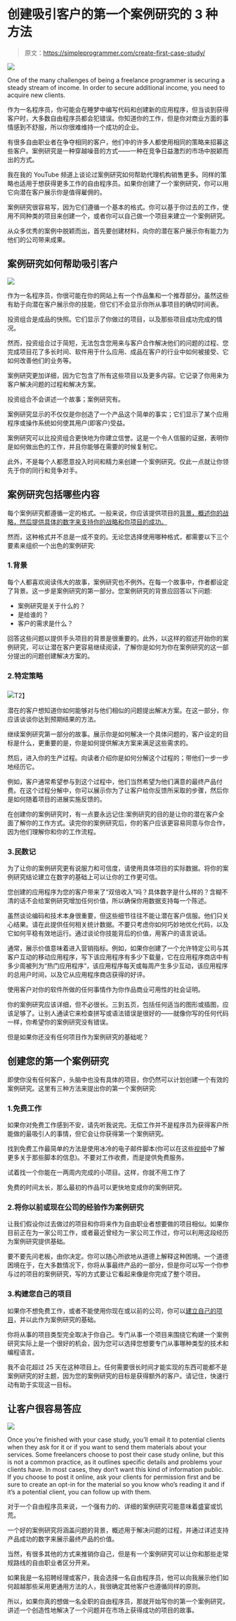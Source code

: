 # 创建吸引客户的第一个案例研究的 3 种方法

> 原文：<https://simpleprogrammer.com/create-first-case-study/>

![](img/28d745ea9a3f5f0775d9bca51b141b77.png)

One of the many challenges of being a freelance programmer is securing a steady stream of income. In order to secure additional income, you need to acquire new clients.

作为一名程序员，你可能会在睡梦中编写代码和创建新的应用程序，但当谈到获得客户时，大多数自由程序员都会犯错误。你知道你的工作，但是你对商业方面的事情感到不舒服，所以你很难维持一个成功的企业。

有很多自由职业者在争夺相同的客户，他们中的许多人都使用相同的策略来招募这些客户。案例研究是一种穿越噪音的方式——一种在竞争日益激烈的市场中脱颖而出的方式。

我在我的 YouTube 频道上谈论过案例研究如何帮助代理机构销售更多。同样的策略也适用于想获得更多工作的自由程序员。如果你创建了一个案例研究，你可以用它向潜在客户展示你是值得雇佣的。

案例研究很容易写，因为它们遵循一个基本的格式。你可以基于你过去的工作，使用不同种类的项目来创建一个，或者你可以自己做一个项目来建立一个案例研究。

从众多优秀的案例中脱颖而出，首先要创建材料，向你的潜在客户展示你有能力为他们的公司带来成果。

## 案例研究如何帮助吸引客户

![](img/10a0e12f8c1194f8b813af42ff59948e.png)

作为一名程序员，你很可能在你的网站上有一个作品集和一个推荐部分。虽然这些有助于向潜在客户展示你的技能，但它们不会显示你所从事项目的确切时间表。

投资组合是成品的快照。它们显示了你做过的项目，以及那些项目成功完成的情况。

然而，投资组合过于简短，无法包含您用来与客户合作解决他们的问题的过程、您完成项目花了多长时间、软件用于什么应用、成品在客户的行业中如何被接受、它如何改善他们的业务等。

案例研究更加详细，因为它包含了所有这些项目以及更多内容。它记录了你用来为客户解决问题的过程和解决方案。

投资组合不会讲述一个故事；案例研究有。

案例研究显示的不仅仅是你创造了一个产品这个简单的事实；它们显示了某个应用程序或操作系统如何使其用户(即客户)受益。

案例研究可以比投资组合更快地为你建立信誉。这是一个令人信服的证据，表明你是如何做出色的工作，并且你能够在需要的时候复制它。

此外，不是每个人都愿意投入时间和精力来创建一个案例研究。仅此一点就让你领先于你的同行和竞争对手。

## 案例研究包括哪些内容

每个案例研究都遵循一定的格式。一般来说，你应该提供项目的[背景，概述你的战略，然后提供具体的数字来支持你的战略和你项目的成功。](http://www.amazon.com/exec/obidos/ASIN/067179437X/makithecompsi-20)

然而，这种格式并不总是一成不变的。无论您选择使用哪种格式，都需要以下三个要素来组织一个出色的案例研究:

### 1.背景

每个人都喜欢阅读伟大的故事，案例研究也不例外。在每一个故事中，作者都设定了背景。这一步是案例研究的第一部分。您案例研究的背景应回答以下问题:

*   案例研究是关于什么的？
*   是给谁的？
*   客户的需求是什么？

回答这些问题以提供手头项目的背景是很重要的。此外，以这样的叙述开始你的案例研究，可以让潜在客户更容易继续阅读，了解你是如何为你在案例研究的这一部分提出的问题创建解决方案的。

### 2.特定策略

### 

![](img/7cf22dc2f254028fe6f31ae5255100a6.png)T2】

潜在的客户想知道你如何能够对与他们相似的问题提出解决方案。在这一部分，你应该谈谈你达到预期结果的方法。

继续案例研究第一部分的故事。展示你是如何解决一个具体问题的，客户设定的目标是什么，更重要的是，你是如何提供解决方案来满足这些需求的。

然后，进入你的生产过程。向读者介绍你是如何分解这个过程的；带他们一步一步地经历它。

例如，客户通常希望参与到这个过程中，他们当然希望为他们满意的最终产品付费。在这个过程分解中，你可以展示你为了让客户给你反馈所采取的步骤，然后你是如何随着项目的进展实施反馈的。

在创建你的案例研究时，有一点要永远记住:案例研究的目的是让你的潜在客户全面了解你的工作方式。读完你的案例研究后，你的客户应该更容易同意与你合作，因为他们理解你和你的工作流程。

### 3.民数记

为了让你的案例研究更有说服力和可信度，请使用具体项目的实际数据。将你的案例研究结论建立在数字的基础上可以让你的工作更可信。

您创建的应用程序为您的客户带来了“双倍收入”吗？具体数字是什么样的？含糊不清的话不会给案例研究增加任何价值，所以确保你用数据支持每一个陈述。

虽然谈论编码和技术本身很重要，但这些细节往往不能让潜在客户信服。他们只关心结果。请在此提供任何相关统计数据。不要只考虑你如何巧妙地优化代码，以及它如何平稳有效地运行。通过谈论你技能背后的价值，用客户的语言说话。

通常，展示价值意味着进入营销指标。例如，如果你创建了一个允许特定公司与其客户互动的移动应用程序，写下该应用程序有多少下载量，它在应用程序商店中有多少周被列为“热门应用程序”，该应用程序每天或每周产生多少互动，该应用程序的总用户时间，以及它从应用程序商店获得的好评。

使用客户对你的软件所做的任何事情作为你作品商业可用性的社会证明。

你的案例研究应该详细，但不必很长。三到五页，包括任何适当的图形或插图，应该足够了。让别人通读它来检查拼写或语法错误是很好的——就像你写的任何代码一样，你希望你的案例研究没有错误。

但是如果你还没有任何项目作为案例研究的基础呢？

## 创建您的第一个案例研究

即使你没有任何客户，头脑中也没有具体的项目，你仍然可以计划创建一个有效的案例研究。这里有三种方法来提出你的第一个案例研究:

### 1.免费工作

如果你对免费工作感到不安，请先听我说完。无偿工作并不是程序员为获得客户所能做的最吸引人的事情，但它会让你获得第一个案例研究。

找到免费工作最简单的方法是使用冰冷的电子邮件脚本(你可以在这些[视频](https://www.youtube.com/watch?v=1ixND6YoJIU&t=6s)中了解更多关于那些脚本的信息)。不要对工作收费，而是提供免费服务。

试着找一个你能在一两周内完成的小项目。这样，你就不用工作了

免费的时间太长，那么最初的作品可以更快地变成你的案例研究。

### 2.将你以前或现在公司的经验作为案例研究

让我们假设你过去做过的项目和你将来作为自由职业者想要做的项目相似。如果你目前正在为一家公司工作，或者最近曾经为一家公司工作过，你可以利用这段经历为案例研究提供基础。

要不要先问老板，由你决定。你可以随心所欲地从道德上解释这种困境。一个道德困境在于，在大多数情况下，你将从事最终产品的一部分，但是你可以写一个你参与过的项目的案例研究，写的方式要让它看起来像是你完成了整个项目。

### 3.构建您自己的项目

如果你不想免费工作，或者不能使用你现在或以前的公司，你可以[建立自己的项目](https://simpleprogrammer.com/2017/08/07/guide-side-projects/)，并以此作为案例研究的基础。

你将从事的项目类型完全取决于你自己。专门从事一个项目来围绕它构建一个案例研究实际上是一个很好的机会，因为您可以选择您想要专门从事哪种类型的技术和编程语言。

我不会花超过 25 天在这种项目上。任何需要很长时间才能实现的东西可能都不是案例研究的好主题，因为您的案例研究的目标是获得额外的客户。请记住，快速行动有助于实现这一目标。

## 让客户很容易答应

![](img/35a8106db1b3be552afdee749857c34c.png)

Once you’re finished with your case study, you’ll email it to potential clients when they ask for it or if you want to send them materials about your services. Some freelancers choose to post their case study online, but this is not a common practice, as it outlines specific details and problems your clients have. In most cases, they don’t want this kind of information public. If you choose to post it online, ask your clients for permission first and be sure to create an opt-in for the material so you know who’s reading it and if it’s a potential client, you can follow up with them.

对于一个自由程序员来说，一个强有力的、详细的案例研究可能意味着盛宴或饥荒。

一个好的案例研究将涵盖问题的背景，概述用于解决问题的过程，并通过详述支持产品成功的数字来展示最终产品的价值。

当然，有很多其他的方式来推销你自己，但是有一个案例研究可以让你和那些走常规路线的自由职业者区分开来。

如果我是一名招聘经理或客户，我会选择一名自由程序员，他可以向我展示他们如何超越那些采用更通用方法的人，我很确定其他客户也遵循同样的原则。

所以，如果你真的想做一名全职的自由程序员，那就开始写你的第一个案例研究，讲述一个创造性地解决了一个问题并在市场上获得成功的项目的故事。